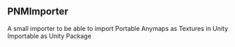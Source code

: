 ## PNMImporter
A small importer to be able to import Portable Anymaps as Textures in Unity
Importable as Unity Package
